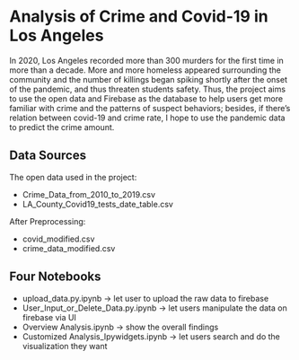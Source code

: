 # Analysis of Crime and Covid-19 in Los Angeles

In 2020, Los Angeles recorded more than 300 murders for the first time in more than a decade. More and more homeless appeared surrounding the community and the number of killings began spiking shortly after the onset of the pandemic, and thus threaten students safety. 
Thus, the project aims to use the open data and Firebase as the database to help users get more familiar with crime and the patterns of suspect behaviors; besides, if there’s relation between covid-19 and crime rate, I hope to use the pandemic data to predict the crime amount.

## Data Sources
The open data used in the project:
- Crime_Data_from_2010_to_2019.csv
- LA_County_Covid19_tests_date_table.csv

After Preprocessing:
- covid_modified.csv
- crime_data_modified.csv

## Four Notebooks
- upload_data.py.ipynb -> let user to upload the raw data to firebase
- User_Input_or_Delete_Data.py.ipynb  -> let users manipulate the data on firebase via UI
- Overview Analysis.ipynb -> show the overall findings
- Customized Analysis_Ipywidgets.ipynb -> let users search and do the visualization they want
